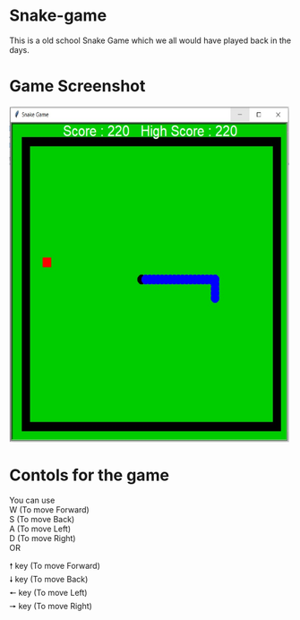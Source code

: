 # Snake-game
This is a old school Snake Game which we all would have played back in the days.

# Game Screenshot
<img src ="Snake-game-ss.jpg" height="600" width="500">

# Contols for the game
You can use <br />
W (To move Forward) <br />
S (To move Back) <br />
A (To move Left) <br />
D (To move Right) <br />
OR <br />

🠕 key (To move Forward) <br />
🠗 key (To move Back) <br />
🠔 key (To move Left) <br />
🠖 key (To move Right) <br />

